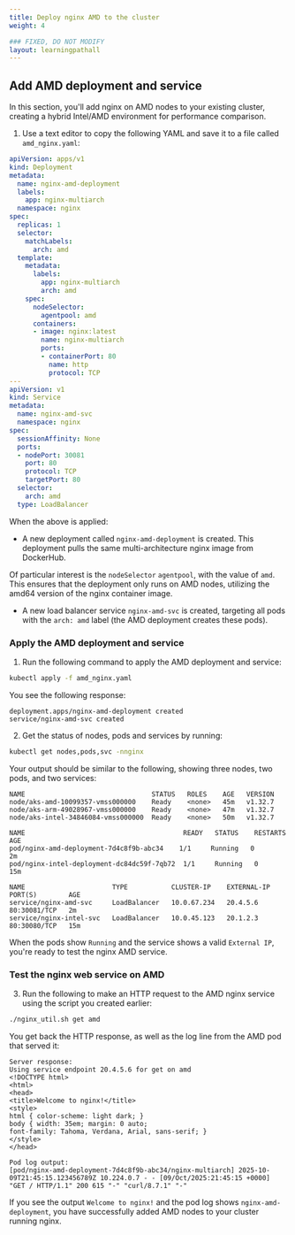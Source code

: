 ```yaml
---
title: Deploy nginx AMD to the cluster
weight: 4

### FIXED, DO NOT MODIFY
layout: learningpathall
---
```


## Add AMD deployment and service

In this section, you'll add nginx on AMD nodes to your existing cluster, creating a hybrid Intel/AMD environment for performance comparison.

1. Use a text editor to copy the following YAML and save it to a file called `amd_nginx.yaml`:

```yaml
apiVersion: apps/v1
kind: Deployment
metadata:
  name: nginx-amd-deployment
  labels:
    app: nginx-multiarch
  namespace: nginx
spec:
  replicas: 1
  selector:
    matchLabels:
      arch: amd
  template:
    metadata:
      labels:
        app: nginx-multiarch
        arch: amd
    spec:
      nodeSelector:
        agentpool: amd
      containers:
      - image: nginx:latest
        name: nginx-multiarch
        ports:
        - containerPort: 80
          name: http
          protocol: TCP
---
apiVersion: v1
kind: Service
metadata:
  name: nginx-amd-svc
  namespace: nginx
spec:
  sessionAffinity: None
  ports:
  - nodePort: 30081
    port: 80
    protocol: TCP
    targetPort: 80
  selector:
    arch: amd
  type: LoadBalancer
```

When the above is applied:

* A new deployment called `nginx-amd-deployment` is created. This deployment pulls the same multi-architecture nginx image from DockerHub. 

Of particular interest is the `nodeSelector` `agentpool`, with the value of `amd`. This ensures that the deployment only runs on AMD nodes, utilizing the amd64 version of the nginx container image.

* A new load balancer service `nginx-amd-svc` is created, targeting all pods with the `arch: amd` label (the AMD deployment creates these pods).

### Apply the AMD deployment and service

1. Run the following command to apply the AMD deployment and service:

```bash
kubectl apply -f amd_nginx.yaml
```

You see the following response:

```output
deployment.apps/nginx-amd-deployment created
service/nginx-amd-svc created
```

2. Get the status of nodes, pods and services by running:

```bash
kubectl get nodes,pods,svc -nnginx 
```

Your output should be similar to the following, showing three nodes, two pods, and two services:

```output
NAME                                STATUS   ROLES    AGE   VERSION
node/aks-amd-10099357-vmss000000    Ready    <none>   45m   v1.32.7
node/aks-arm-49028967-vmss000000    Ready    <none>   47m   v1.32.7
node/aks-intel-34846084-vmss000000  Ready    <none>   50m   v1.32.7

NAME                                        READY   STATUS    RESTARTS   AGE
pod/nginx-amd-deployment-7d4c8f9b-abc34    1/1     Running   0          2m
pod/nginx-intel-deployment-dc84dc59f-7qb72  1/1     Running   0          15m

NAME                      TYPE           CLUSTER-IP    EXTERNAL-IP     PORT(S)        AGE
service/nginx-amd-svc     LoadBalancer   10.0.67.234   20.4.5.6        80:30081/TCP   2m
service/nginx-intel-svc   LoadBalancer   10.0.45.123   20.1.2.3        80:30080/TCP   15m
```

When the pods show `Running` and the service shows a valid `External IP`, you're ready to test the nginx AMD service.

### Test the nginx web service on AMD

3. Run the following to make an HTTP request to the AMD nginx service using the script you created earlier:

```bash
./nginx_util.sh get amd
```

You get back the HTTP response, as well as the log line from the AMD pod that served it:

```output
Server response:
Using service endpoint 20.4.5.6 for get on amd
<!DOCTYPE html>
<html>
<head>
<title>Welcome to nginx!</title>
<style>
html { color-scheme: light dark; }
body { width: 35em; margin: 0 auto;
font-family: Tahoma, Verdana, Arial, sans-serif; }
</style>
</head>

Pod log output:
[pod/nginx-amd-deployment-7d4c8f9b-abc34/nginx-multiarch] 2025-10-09T21:45:15.123456789Z 10.224.0.7 - - [09/Oct/2025:21:45:15 +0000] "GET / HTTP/1.1" 200 615 "-" "curl/8.7.1" "-"
```

If you see the output `Welcome to nginx!` and the pod log shows `nginx-amd-deployment`, you have successfully added AMD nodes to your cluster running nginx.
